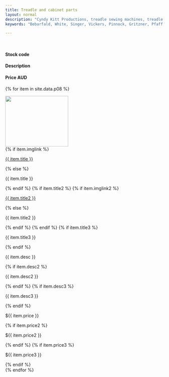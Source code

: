 ```yaml
---
title: Treadle and cabinet parts
layout: normal
description: "Cyndy Kitt Productions, treadle sewing machines, treadle sewing machine parts, sewing machine parts, vintage treadle sewing machines, reproduction sewing machine manuals, sewing machine manual, sewing, clothing, accessories, costume, bags, eco friendly, green machine, craft, treadle, design, eco sewing, sustainable craft"
keywords: "Bebarfald, White, Singer, Vickers, Pinnock, Gritzner, Pfaff, treadle sewing machine, vintage sewing machine, sewing machine manual, sewing"

---
```


<div class="container mb-4">
<div class="row bg-light">
<div class="m-2 col-3">
&nbsp;
</div><!-- end col -->
<div class="m-2 col-2">
  <h4>Stock code</h4>
</div><!-- end col -->
<div class="m-2 col-5">
  <h4>Description</h4>
</div><!-- end col -->
<div class="m-2 col-1 text-right">
  <h4>Price AUD</h4>
</div><!-- end col -->
</div><!-- end row -->


{% for item in site.data.p08 %}
<div class="row">
<div class="m-2 col-3">
    <img class="img-fluid" src="../stock/pic/PIC-MSC/TN/tn_{{item.title}}.jpg" width="200" height="160">
</div><!-- end col -->
<div class="m-2 col-2">
    {% if item.imglink %}
    <p><a href="../stock/pic/PIC-MSC/{{ item.imglink }}">{{ item.title }}</a></p>
    {% else %} <p>{{ item.title }}</p>
    {% endif %}
    {% if item.title2 %}
    {% if item.imglink2 %}
    <p><a href="../stock/pic/PIC-MSC/{{ item.imglink2 }}">{{ item.title2 }}</a></p>
    {% else %} <p>{{ item.title2 }}</p>
    {% endif %}
    {% endif %}
    {% if item.title3 %}
    <p>{{ item.title3 }}</p>
    {% endif %}
</div><!-- end col -->
<div class="m-2 col-5">
    <p>{{ item.desc }}</p>
    {% if item.desc2 %}
    <p>{{ item.desc2 }}</p>
    {% endif %}
    {% if item.desc3 %}
    <p>{{ item.desc3 }}</p>
    {% endif %}
</div><!-- end col -->
<div class="m-2 col-1">
    <p>${{ item.price }}</p>
    {% if item.price2 %}
    <p>${{ item.price2 }}</p>
    {% endif %}
    {% if item.price3 %}
    <p>${{ item.price3 }}</p>
    {% endif %}
</div><!-- end col -->
</div><!-- end row -->
{% endfor %}

</div><!-- end container -->
